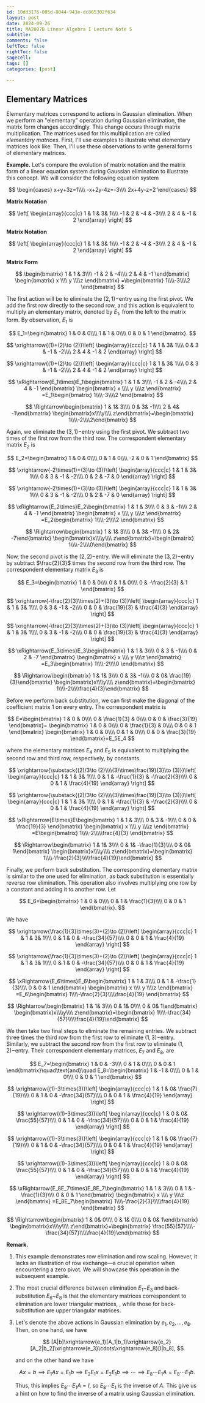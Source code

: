 ```yaml
---
id: 10dd3176-005d-8044-943e-dc865302f634
layout: post
date: 2024-09-26
title: MA2007B Linear Algebra I Lecture Note 5
subtitle: 
comments: false
leftToc: false
rightToc: false
sagecell: 
tags: []
categories: [post]

---
```


## Elementary Matrices


Elementary matrices correspond to actions in Gaussian elimination. When we perform an "elementary" operation during Gaussian elimination, the matrix form changes accordingly. This change occurs through matrix multiplication. The matrices used for this multiplication are called _elementary matrices_. First, I'll use examples to illustrate what elementary matrices look like. Then, I'll use these observations to write general forms of elementary matrices. 


**Example.** Let's compare the evolution of matrix notation and the matrix form of a linear equation system during Gaussian elimination to illustrate this concept. We will consider the following equation system


$$
\begin{cases}
x+y+3z=1\\\\
-x+2y-4z=-3\\\\
2x+4y-z=2
\end{cases}
$$


**Matrix Notation**


$$
\left[
\begin{array}{ccc|c}
1 & 1 & 3& 1\\\\
-1 & 2 & -4 & -3\\\\
2 & 4 & -1 & 2
\end{array}
\right]
$$


**Matrix Notation**


$$
\left[
\begin{array}{ccc|c}
1 & 1 & 3& 1\\\\
-1 & 2 & -4 & -3\\\\
2 & 4 & -1 & 2
\end{array}
\right]
$$


**Matrix Form**


$$
\begin{bmatrix}
1 & 1 & 3\\\\
-1 & 2 & -4\\\\
2 & 4 & -1
\end{bmatrix}
\begin{bmatrix}
x \\\\ y \\\\z
\end{bmatrix}
=\begin{bmatrix}
1\\\\-3\\\\2
\end{bmatrix}
$$


The first action will be to eliminate the $(2,1)-$entry using the first pivot. We add the first row directly to the second row, and this action is equivalent to multiply an elementary matrix, denoted by $E_1$, from the left to the matrix form. By observation, $E_1$ is


$$
E_1=\begin{bmatrix}
1 & 0 & 0\\\\
1 & 1 & 0\\\\
0 & 0 & 1
\end{bmatrix}.
$$


$$
\xrightarrow{(1)+(2)\to (2)}\left[
\begin{array}{ccc|c}
1 & 1 & 3& 1\\\\
0 & 3 & -1 & -2\\\\
2 & 4 & -1 & 2
\end{array}
\right]
$$


$$
\xrightarrow{(1)+(2)\to (2)}\left[
\begin{array}{ccc|c}
1 & 1 & 3& 1\\\\
0 & 3 & -1 & -2\\\\
2 & 4 & -1 & 2
\end{array}
\right]
$$


$$
\xRightarrow{E_1\times}E_1\begin{bmatrix}
1 & 1 & 3\\\\
-1 & 2 & -4\\\\
2 & 4 & -1
\end{bmatrix}
\begin{bmatrix}
x \\\\ y \\\\z
\end{bmatrix}
=E_1\begin{bmatrix}
1\\\\-3\\\\2
\end{bmatrix}
$$


$$
\Rightarrow\begin{bmatrix}
1 & 1& 3\\\\
0 & 3& -1\\\\
2 & 4& -1\end{bmatrix}
\begin{bmatrix}x\\\\y\\\\ z\end{bmatrix}=\begin{bmatrix}
1\\\\-2\\\\2\end{bmatrix}
$$


Again, we eliminate the $(3,1)-$entry using the first pivot. We subtract two times of the first row from the third row. The correspondent elementary matrix $E_2$ is


$$
E_2=\begin{bmatrix}
1 & 0 & 0\\\\
0 & 1 & 0\\\\
-2 & 0 & 1
\end{bmatrix}
$$


$$
\xrightarrow{-2\times(1)+(3)\to (3)}\left[
\begin{array}{ccc|c}
1 & 1 & 3& 1\\\\
0 & 3 & -1 & -2\\\\
0 & 2 & -7 & 0
\end{array}
\right]
$$


$$
\xrightarrow{-2\times(1)+(3)\to (3)}\left[
\begin{array}{ccc|c}
1 & 1 & 3& 1\\\\
0 & 3 & -1 & -2\\\\
0 & 2 & -7 & 0
\end{array}
\right]
$$


$$
\xRightarrow{E_2\times}E_2\begin{bmatrix}
1 & 1 & 3\\\\
0 & 3 & -1\\\\
2 & 4 & -1
\end{bmatrix}
\begin{bmatrix}
x \\\\ y \\\\z
\end{bmatrix}
=E_2\begin{bmatrix}
1\\\\-2\\\\2
\end{bmatrix}
$$


$$
\Rightarrow\begin{bmatrix}
1 & 1& 3\\\\
0 & 3& -1\\\\
0 & 2& -7\end{bmatrix}
\begin{bmatrix}x\\\\y\\\\ z\end{bmatrix}=\begin{bmatrix}
1\\\\-2\\\\0\end{bmatrix}
$$


Now, the second pivot is the $(2,2)-$entry. We will eliminate the $(3,2)-$entry by subtract $\frac{2}{3}$ times the second row from the third row. The correspondent elementary matrix $E_3$ is


$$
E_3=\begin{bmatrix}
1 & 0 & 0\\\\
0 & 1 & 0\\\\
0 & -\frac{2}{3} & 1
\end{bmatrix}
$$


$$
\xrightarrow{-\frac{2}{3}\times(2)+(3)\to (3)}\left[
\begin{array}{ccc|c}
1 & 1 & 3& 1\\\\
0 & 3 & -1 & -2\\\\
0 & 0 & \frac{19}{3} & \frac{4}{3}
\end{array}
\right]
$$


$$
\xrightarrow{-\frac{2}{3}\times(2)+(3)\to (3)}\left[
\begin{array}{ccc|c}
1 & 1 & 3& 1\\\\
0 & 3 & -1 & -2\\\\
0 & 0 & \frac{19}{3} & \frac{4}{3}
\end{array}
\right]
$$


$$
\xRightarrow{E_3\times}E_3\begin{bmatrix}
1 & 1 & 3\\\\
0 & 3 & -1\\\\
0 & 2 & -7
\end{bmatrix}
\begin{bmatrix}
x \\\\ y \\\\z
\end{bmatrix}
=E_3\begin{bmatrix}
1\\\\-2\\\\0
\end{bmatrix}
$$


$$
\Rightarrow\begin{bmatrix}
1 & 1& 3\\\\
0 & 3& -1\\\\
0 & 0& \frac{19}{3}\end{bmatrix}
\begin{bmatrix}x\\\\y\\\\ z\end{bmatrix}=\begin{bmatrix}
1\\\\-2\\\\\frac{4}{3}\end{bmatrix}
$$


Before we perform back substitution, we can first make the diagonal of the coefficient matrix 1 on every entry. The correspondent matrix is


$$
E=\begin{bmatrix}
1 & 0 & 0\\\\
0 & \frac{1}{3} & 0\\\\
0 & 0 & \frac{3}{19}
\end{bmatrix}=
\begin{bmatrix}
1 & 0 & 0\\\\
0 & \frac{1}{3} & 0\\\\
0 & 0 & 1
\end{bmatrix}
\begin{bmatrix}
1 & 0 & 0\\\\
0 & 1 & 0\\\\
0 & 0 & \frac{3}{19}
\end{bmatrix}=E_5E_4
$$


where the elementary matrices $E_4$ and $E_5$ is equivalent to multiplying the second row and third row, respectively, by constants.


$$
\xrightarrow{\substack{(2)/3\to (2)\\\\(3)\times\frac{19}{3}\to (3)}}\left[
\begin{array}{ccc|c}
1 & 1 & 3& 1\\\\
0 & 1 & -\frac{1}{3} & -\frac{2}{3}\\\\
0 & 0 & 1 & \frac{4}{19}
\end{array}
\right]
$$


$$
\xrightarrow{\substack{(2)/3\to (2)\\\\(3)\times\frac{19}{3}\to (3)}}\left[
\begin{array}{ccc|c}
1 & 1 & 3& 1\\\\
0 & 1 & -\frac{1}{3} & -\frac{2}{3}\\\\
0 & 0 & 1 & \frac{4}{19}
\end{array}
\right]
$$


$$
\xRightarrow{E\times}E\begin{bmatrix}
1 & 1 & 3\\\\
0 & 3 & -1\\\\
0 & 0 & \frac{19}{3}
\end{bmatrix}
\begin{bmatrix}
x \\\\ y \\\\z
\end{bmatrix}
=E\begin{bmatrix}
1\\\\-2\\\\\frac{4}{3}
\end{bmatrix}
$$


$$
\Rightarrow\begin{bmatrix}
1 & 1& 3\\\\
0 & 1& -\frac{1}{3}\\\\
0 & 0& 1\end{bmatrix}
\begin{bmatrix}x\\\\y\\\\ z\end{bmatrix}=\begin{bmatrix}
1\\\\-\frac{2}{3}\\\\\frac{4}{19}\end{bmatrix}
$$


Finally, we perform back substitution. The corresponding elementary matrix is similar to the one used for elimination, as back substitution is essentially reverse row elimination. This operation also involves multiplying one row by a constant and adding it to another row. Let


$$
E_6=\begin{bmatrix}
1 & 0 & 0\\\\
0 & 1 & \frac{1}{3}\\\\
0 & 0 & 1
\end{bmatrix}.
$$


We have


$$
\xrightarrow{\frac{1}{3}\times(3)+(2)\to (2)}\left[
\begin{array}{ccc|c}
1 & 1 & 3& 1\\\\
0 & 1 & 0 & -\frac{34}{57}\\\\
0 & 0 & 1 & \frac{4}{19}
\end{array}
\right]
$$


$$
\xrightarrow{\frac{1}{3}\times(3)+(2)\to (2)}\left[
\begin{array}{ccc|c}
1 & 1 & 3& 1\\\\
0 & 1 & 0 & -\frac{34}{57}\\\\
0 & 0 & 1 & \frac{4}{19}
\end{array}
\right]
$$


$$
\xRightarrow{E_6\times}E_6\begin{bmatrix}
1 & 1 & 3\\\\
0 & 1 & -\frac{1}{3}\\\\
0 & 0 & 1
\end{bmatrix}
\begin{bmatrix}
x \\\\ y \\\\z
\end{bmatrix}
=E_6\begin{bmatrix}
1\\\\-\frac{2}{3}\\\\\frac{4}{19}
\end{bmatrix}
$$


$$
\Rightarrow\begin{bmatrix}
1 & 1& 3\\\\
0 & 1& 0\\\\
0 & 0& 1\end{bmatrix}
\begin{bmatrix}x\\\\y\\\\ z\end{bmatrix}=\begin{bmatrix}
1\\\\-\frac{34}{57}\\\\\frac{4}{19}\end{bmatrix}
$$


We then take two final steps to eliminate the remaining entries.  We subtract three times the third row from the first row to eliminate $(1,3)-$entry. Similarly, we subtract the second row from the first row to eliminate $(1,2)-$entry. Their correspondent elementary matrices, $E_7$ and $E_8$, are


$$
E_7=\begin{bmatrix}
1 & 0 & -3\\\\
0 & 1 & 0\\\\
0 & 0 & 1
\end{bmatrix}\quad\text{and}\quad
E_8=\begin{bmatrix}
1 & -1 & 0\\\\
0 & 1 & 0\\\\
0 & 0 & 1
\end{bmatrix}
$$


$$
\xrightarrow{(1)-3\times(3)}\left[
\begin{array}{ccc|c}
1 & 1 & 0& \frac{7}{19}\\\\
0 & 1 & 0 & -\frac{34}{57}\\\\
0 & 0 & 1 & \frac{4}{19}
\end{array}
\right]
$$


$$
\xrightarrow{(1)-3\times(3)}\left[
\begin{array}{ccc|c}
1 & 0 & 0& \frac{55}{57}\\\\
0 & 1 & 0 & -\frac{34}{57}\\\\
0 & 0 & 1 & \frac{4}{19}
\end{array}
\right]
$$


$$
\xrightarrow{(1)-3\times(3)}\left[
\begin{array}{ccc|c}
1 & 1 & 0& \frac{7}{19}\\\\
0 & 1 & 0 & -\frac{34}{57}\\\\
0 & 0 & 1 & \frac{4}{19}
\end{array}
\right]
$$


$$
\xrightarrow{(1)-3\times(3)}\left[
\begin{array}{ccc|c}
1 & 0 & 0& \frac{55}{57}\\\\
0 & 1 & 0 & -\frac{34}{57}\\\\
0 & 0 & 1 & \frac{4}{19}
\end{array}
\right]
$$


$$
\xRightarrow{E_8E_7\times}E_8E_7\begin{bmatrix}
1 & 1 & 3\\\\
0 & 1 & -\frac{1}{3}\\\\
0 & 0 & 1
\end{bmatrix}
\begin{bmatrix}
x \\\\ y \\\\z
\end{bmatrix}
=E_8E_7\begin{bmatrix}
1\\\\-\frac{2}{3}\\\\\frac{4}{19}
\end{bmatrix}
$$


$$
\Rightarrow\begin{bmatrix}
1 & 0& 0\\\\
0 & 1& 0\\\\
0 & 0& 1\end{bmatrix}
\begin{bmatrix}x\\\\y\\\\ z\end{bmatrix}=\begin{bmatrix}
\frac{55}{57}\\\\-\frac{34}{57}\\\\\frac{4}{19}\end{bmatrix}
$$


**Remark.**

1. This example demonstrates row elimination and row scaling. However, it lacks an illustration of row exchange—a crucial operation when encountering a zero pivot. We will showcase this operation in the subsequent example.
2. The most crucial difference between elimination $E_1$~$E_3$ and back-substitution $E_6$~$E_8$ is that the elementary matrices correspondent to elimination are lower triangular matrices, , while those for back-substitution are upper triangular matrices.
3. Let's denote the above actions in Gaussian elimination by $e_1,e_2,\ldots,e_8$. Then, on one hand, we have

	$$
	[A|b]\xrightarrow{e_1}[A_1|b_1]\xrightarrow{e_2}[A_2|b_2]\xrightarrow{e_3}\cdots\xrightarrow{e_8}[I|b_8],
	$$


	and on the other hand we have


	$$
	Ax=b\implies E_1Ax=E_1b\implies E_2E_1x=E_2E_1b\implies\cdots \implies E_8\cdots E_1A=E_8\cdots E_1b.
	$$


	Thus, this implies $E_8\cdots E_1A=I$, so $E_8\cdots E_1$ is the inverse of $A$. This give us a hint on how to find the inverse of a matrix using Gaussian elimination.

